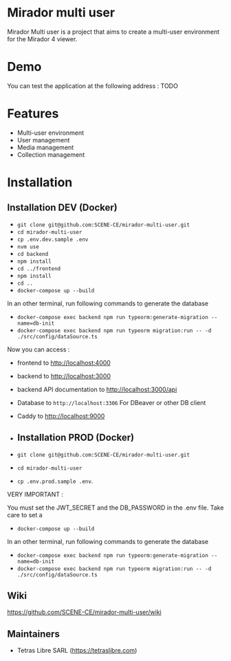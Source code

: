 # Mirador multi user 

Mirador Multi user is a project that aims to create a multi-user environment for the Mirador 4 viewer.

# Demo 

You can test the application at the following address : TODO

# Features

- Multi-user environment
- User management
- Media management
- Collection management 

# Installation

## Installation DEV (Docker)

- `git clone git@github.com:SCENE-CE/mirador-multi-user.git`
- `cd mirador-multi-user`
- `cp .env.dev.sample .env`
- `nvm use`
- `cd backend`
- `npm install`
- `cd ../frontend`
- `npm install`
- `cd ..`
- `docker-compose up --build`

In an other terminal, run following commands to generate the database
- `docker-compose exec backend npm run typeorm:generate-migration --name=db-init`
- `docker-compose exec backend npm run typeorm migration:run -- -d ./src/config/dataSource.ts`
 
Now you can access :
- frontend to [http://localhost:4000](http://localhost:4000)
- backend to [http://localhost:3000](http://localhost:3000)
- backend API documentation to [http://localhost:3000/api](http://localhost:3000/api)
- Database to `http://localhost:3306` For DBeaver or other DB client
- Caddy to [http://localhost:9000](http://localhost:9000)

- ## Installation PROD (Docker)

- `git clone git@github.com:SCENE-CE/mirador-multi-user.git`
- `cd mirador-multi-user`
- `cp .env.prod.sample .env`. 

VERY IMPORTANT : 
 
You must set the JWT_SECRET and the DB_PASSWORD in the .env file.
Take care to set a


- `docker-compose up --build`

In an other terminal, run following commands to generate the database

- `docker-compose exec backend npm run typeorm:generate-migration --name=db-init`
- `docker-compose exec backend npm run typeorm migration:run -- -d ./src/config/dataSource.ts`


## Wiki 

https://github.com/SCENE-CE/mirador-multi-user/wiki 

## Maintainers

- Tetras Libre SARL (https://tetraslibre.com)
